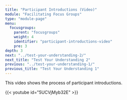 ```yaml
---
title: "Participant Introductions (Video)"
module: "Facilitating Focus Groups"
type: "module-page"
menu:
  focusgroups:
    parent: "focusgroups"
    weight: 4
    identifier: "participant-introductions-video"
    pre: 3
depth: 3
next: "../test-your-understanding-2/"
next_title: "Test Your Understanding 2"
previous: "../test-your-understanding-1/"
previous_title: "Test Your Understanding 1"
---
```

<div class="focusgroups"><div class="pageblock"><p>This video shows the process of participant introductions.</p>

{{< youtube id="5UCVjMyb32E" >}}</div></div>